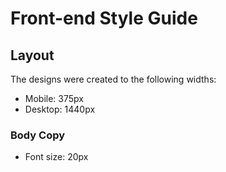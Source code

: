 # Front-end Style Guide

## Layout

The designs were created to the following widths:

- Mobile: 375px
- Desktop: 1440px
### Body Copy

- Font size: 20px